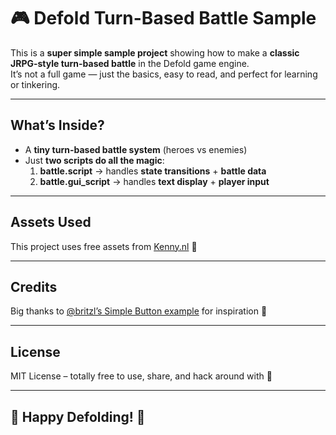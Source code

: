 # 🎮 Defold Turn-Based Battle Sample

This is a **super simple sample project** showing how to make a **classic JRPG-style turn-based battle** in the Defold game engine.  
It’s not a full game — just the basics, easy to read, and perfect for learning or tinkering.  

---

## What’s Inside?
- A **tiny turn-based battle system** (heroes vs enemies)  
- Just **two scripts do all the magic**:  
  1. **battle.script** → handles **state transitions** + **battle data**  
  2. **battle.gui_script** → handles **text display** + **player input**  

---

## Assets Used
This project uses free assets from [Kenny.nl](https://www.kenney.nl/) 🎨  

---

## Credits
Big thanks to [@britzl’s Simple Button example](https://github.com/britzl/publicexamples/tree/master/examples/simple_button) for inspiration 🙏  

---

## License
MIT License – totally free to use, share, and hack around with 🚀  

---

## 💫 Happy Defolding! 💫  